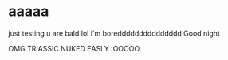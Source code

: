 # aaaaa
just testing
u are bald lol
i'm boreddddddddddddddd
Good night


OMG TRIASSIC NUKED EASLY :OOOOO
